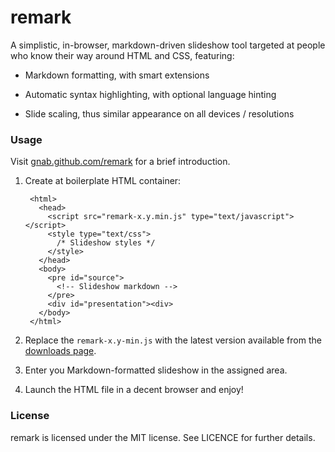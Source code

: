 # remark

A simplistic, in-browser, markdown-driven slideshow tool targeted at people who know their way around HTML and CSS, featuring:

- Markdown formatting, with smart extensions

- Automatic syntax highlighting, with optional language hinting

- Slide scaling, thus similar appearance on all devices / resolutions

### Usage

Visit [gnab.github.com/remark](http://gnab.github.com/remark) for a brief introduction.

1. Create at boilerplate HTML container:

        <html>
          <head>
            <script src="remark-x.y.min.js" type="text/javascript"></script>
            <style type="text/css">
              /* Slideshow styles */
            </style>
          </head>
          <body>
            <pre id="source">
              <!-- Slideshow markdown -->
            </pre>
            <div id="presentation"><div>
          </body>
        </html>

2. Replace the `remark-x.y-min.js` with the latest version available from the [downloads page](https://github.com/gnab/remark/downloads).

3. Enter you Markdown-formatted slideshow in the assigned area.

4. Launch the HTML file in a decent browser and enjoy!

### License 

remark is licensed under the MIT license. See LICENCE for further 
details.
